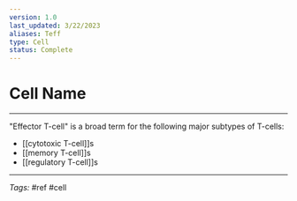 ```yaml
---
version: 1.0
last_updated: 3/22/2023
aliases: Teff
type: Cell
status: Complete
---
```


# Cell Name
---
"Effector T-cell" is a broad term for the following major subtypes of T-cells:
- [[cytotoxic T-cell]]s
- [[memory T-cell]]s
- [[regulatory T-cell]]s

---
_Tags:_ #ref #cell
